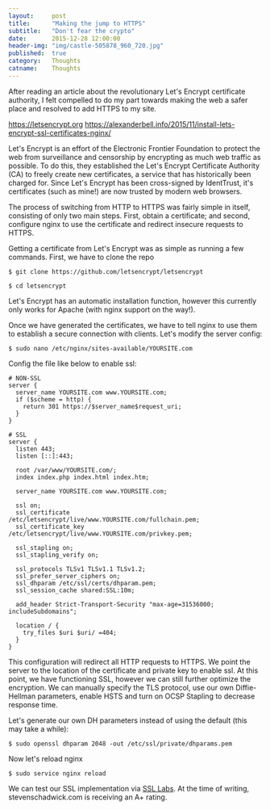 ```yaml
---
layout:     post
title:      "Making the jump to HTTPS"
subtitle:   "Don't fear the crypto"
date:       2015-12-28 12:00:00
header-img: "img/castle-505878_960_720.jpg"
published:  true
category:   Thoughts
catname:    Thoughts
---
```


After reading an article about the revolutionary Let's Encrypt certificate authority, I felt compelled to do my part towards making the web a safer place and resolved to add HTTPS to my site.

https://letsencrypt.org
https://alexanderbell.info/2015/11/install-lets-encrypt-ssl-certificates-nginx/

Let's Encrypt is an effort of the Electronic Frontier Foundation to protect the web from surveillance and censorship by encrypting as much web traffic as possible. To do this, they established the Let's Encrypt Certificate Authority (CA) to freely create new certificates, a service that has historically been charged for. Since Let's Encrypt has been cross-signed by IdentTrust, it's certificates (such as mine!) are now trusted by modern web browsers. 

The process of switching from HTTP to HTTPS was fairly simple in itself, consisting of only two main steps. First, obtain a certificate; and second, configure nginx to use the certificate and redirect insecure requests to HTTPS.

Getting a certificate from Let's Encrypt was as simple as running a few commands. First, we have to clone the repo

```$ git clone https://github.com/letsencrypt/letsencrypt```

```$ cd letsencrypt```

Let's Encrypt has an automatic installation function, however this currently only works for Apache (with nginx support on the way!).




Once we have generated the certificates, we have to tell nginx to use them to establish a secure connection with clients. Let's modify the server config:

```$ sudo nano /etc/nginx/sites-available/YOURSITE.com```

Config the file like below to enable ssl:

```
# NON-SSL
server {
  server_name YOURSITE.com www.YOURSITE.com;
  if ($scheme = http) {
    return 301 https://$server_name$request_uri;
  }
}

# SSL
server {
  listen 443;
  listen [::]:443;

  root /var/www/YOURSITE.com/;
  index index.php index.html index.htm;

  server_name YOURSITE.com www.YOURSITE.com;

  ssl on;
  ssl_certificate /etc/letsencrypt/live/www.YOURSITE.com/fullchain.pem;
  ssl_certificate_key /etc/letsencrypt/live/www.YOURSITE.com/privkey.pem;

  ssl_stapling on;
  ssl_stapling_verify on;

  ssl_protocols TLSv1 TLSv1.1 TLSv1.2;
  ssl_prefer_server_ciphers on;
  ssl_dhparam /etc/ssl/certs/dhparam.pem;
  ssl_session_cache shared:SSL:10m;

  add_header Strict-Transport-Security "max-age=31536000; includeSubdomains";

  location / {
    try_files $uri $uri/ =404;
  }
}
```

This configuration will redirect all HTTP requests to HTTPS. We point the server to the location of the certificate and private key to enable ssl. At this point, we have functioning SSL, however we can still further optimize the encryption. We can manually specify the TLS protocol, use our own Diffie-Hellman parameters, enable HSTS and turn on OCSP Stapling to decrease response time.

Let's generate our own DH parameters instead of using the default (this may take a while):

```$ sudo openssl dhparam 2048 -out /etc/ssl/private/dhparams.pem```

Now let's reload nginx

```$ sudo service nginx reload```

We can test our SSL implementation via [SSL Labs](https://www.ssllabs.com/ssltest/). At the time of writing, stevenschadwick.com is receiving an A+ rating.
